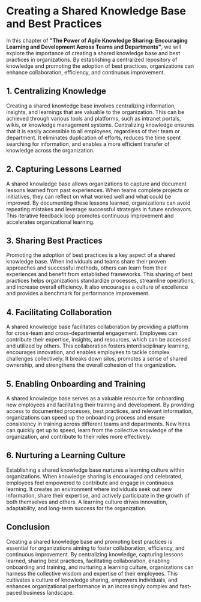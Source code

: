 Creating a Shared Knowledge Base and Best Practices
============================================================

In this chapter of **"The Power of Agile Knowledge Sharing: Encouraging Learning and Development Across Teams and Departments"**, we will explore the importance of creating a shared knowledge base and best practices in organizations. By establishing a centralized repository of knowledge and promoting the adoption of best practices, organizations can enhance collaboration, efficiency, and continuous improvement.

**1. Centralizing Knowledge**
-----------------------------

Creating a shared knowledge base involves centralizing information, insights, and learnings that are valuable to the organization. This can be achieved through various tools and platforms, such as intranet portals, wikis, or knowledge management systems. Centralizing knowledge ensures that it is easily accessible to all employees, regardless of their team or department. It eliminates duplication of efforts, reduces the time spent searching for information, and enables a more efficient transfer of knowledge across the organization.

**2. Capturing Lessons Learned**
--------------------------------

A shared knowledge base allows organizations to capture and document lessons learned from past experiences. When teams complete projects or initiatives, they can reflect on what worked well and what could be improved. By documenting these lessons learned, organizations can avoid repeating mistakes and leverage successful strategies in future endeavors. This iterative feedback loop promotes continuous improvement and accelerates organizational learning.

**3. Sharing Best Practices**
-----------------------------

Promoting the adoption of best practices is a key aspect of a shared knowledge base. When individuals and teams share their proven approaches and successful methods, others can learn from their experiences and benefit from established frameworks. This sharing of best practices helps organizations standardize processes, streamline operations, and increase overall efficiency. It also encourages a culture of excellence and provides a benchmark for performance improvement.

**4. Facilitating Collaboration**
---------------------------------

A shared knowledge base facilitates collaboration by providing a platform for cross-team and cross-departmental engagement. Employees can contribute their expertise, insights, and resources, which can be accessed and utilized by others. This collaboration fosters interdisciplinary learning, encourages innovation, and enables employees to tackle complex challenges collectively. It breaks down silos, promotes a sense of shared ownership, and strengthens the overall cohesion of the organization.

**5. Enabling Onboarding and Training**
---------------------------------------

A shared knowledge base serves as a valuable resource for onboarding new employees and facilitating their training and development. By providing access to documented processes, best practices, and relevant information, organizations can speed up the onboarding process and ensure consistency in training across different teams and departments. New hires can quickly get up to speed, learn from the collective knowledge of the organization, and contribute to their roles more effectively.

**6. Nurturing a Learning Culture**
-----------------------------------

Establishing a shared knowledge base nurtures a learning culture within organizations. When knowledge sharing is encouraged and celebrated, employees feel empowered to contribute and engage in continuous learning. It creates an environment where individuals seek out new information, share their expertise, and actively participate in the growth of both themselves and others. A learning culture drives innovation, adaptability, and long-term success for the organization.

**Conclusion**
--------------

Creating a shared knowledge base and promoting best practices is essential for organizations aiming to foster collaboration, efficiency, and continuous improvement. By centralizing knowledge, capturing lessons learned, sharing best practices, facilitating collaboration, enabling onboarding and training, and nurturing a learning culture, organizations can harness the collective wisdom and expertise of their employees. This cultivates a culture of knowledge sharing, empowers individuals, and enhances organizational performance in an increasingly complex and fast-paced business landscape.
